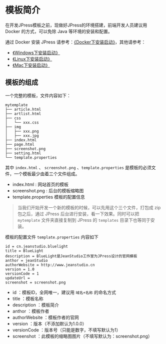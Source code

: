 # 模板简介

在开发JPress模板之前，现做好JPress的环境搭建，前端开发人员建议用 Docker 的方式，可以免除 Java 等环境的安装和配置。

通过 Docker 安装 JPress 请参考：[《Docker下安装启动》](../../manual/install_docker.md)，其他请参考：
- [《Windows下安装启动》](../../manual/install_windows.md)
- [《Linux下安装启动》](../../manual/install_linux.md)
- [《Mac下安装启动》](../../manual/install_mac.md)

## 模板的组成

一个完整的模板，文件内容如下：

```
mytemplate
├── article.html
├── artlist.html
├── css
│   └── xxx.css
├── img
│   ├── xxx.png
│   ├── xxx.jpg
├── index.html
├── page.html
├── screenshot.png
├── setting.html
└── template.properties
```

其中 `index.html` 、 `screenshot.png` 、`template.properties` 是模板的必须文件，一个模板最少由着三个文件组成。

- index.html : 网站首页的模板
- screenshot.png : 后台的模板缩略图
- template.properties 模板的配置信息

>当我们开始开发一个新的模板的时候，可以先用这个三个文件，打包成 zip 包之后，通过 JPress 后台进行安装，看一下效果。同时可以把 `mytemplate` 文件夹直接复制到 JPress 的 `templates` 目录下也等同于安装。

模板的配置文件 `template.properties` 内容如下

```
id = cn.jeanstudio.bluelight
title = BlueLight
description = BlueLight是JeanStudio工作室为JPress设计的官网模板
anthor = jeanStudio
authorWebsite = http://www.jeanstudio.cn
version = 1.0
versionCode = 1
updateUrl =
screenshot = screenshot.png
```

* id ：模板ID，全网唯一，建议用 `域名+名称` 的命名方式
* title ：模板名称
* description ：模板简介
* anthor ：模板作者
* authorWebsite ：模板作者的官网
* version ：版本（不添加默认为1.0.0）
* versionCode ：版本号（只能是数字，不填写默认为1）
* screenshot ：此模板的缩略图图片（不填写默认为：screenshot.png）



